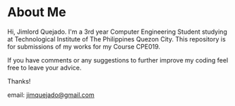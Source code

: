 # About Me

Hi, Jimlord Quejado.
I'm a 3rd year Computer Engineering Student studying at Technological Institute of The Philippines Quezon City.
This repository is for submissions of my works for my Course CPE019.

If you have comments or any suggestions to further improve my coding feel free to leave your advice. 

Thanks!

email: jimquejado@gmail.com


